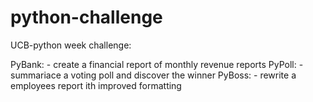 # python-challenge

UCB-python week challenge:

PyBank: - create a financial report of monthly revenue reports
PyPoll: - summariace a voting poll and discover the winner
PyBoss: - rewrite a employees report ith improved formatting
